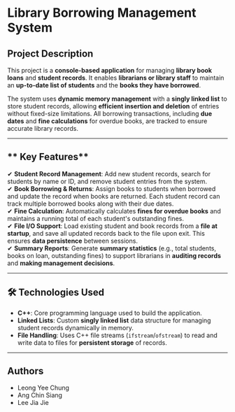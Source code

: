 # Library Borrowing Management System

## Project Description
This project is a **console-based application** for managing **library book loans** and **student records**. It enables **librarians or library staff** to maintain an **up-to-date list of students** and the **books they have borrowed**. 

The system uses **dynamic memory management** with a **singly linked list** to store student records, allowing **efficient insertion and deletion** of entries without fixed-size limitations. All borrowing transactions, including **due dates** and **fine calculations** for overdue books, are tracked to ensure accurate library records.

---

## ** Key Features**
✔ **Student Record Management**: Add new student records, search for students by name or ID, and remove student entries from the system.  
✔ **Book Borrowing & Returns**: Assign books to students when borrowed and update the record when books are returned. Each student record can track multiple borrowed books along with their due dates.  
✔ **Fine Calculation**: Automatically calculates **fines for overdue books** and maintains a running total of each student's outstanding fines.  
✔ **File I/O Support**: Load existing student and book records from a **file at startup**, and save all updated records back to the file upon exit. This ensures **data persistence** between sessions.  
✔ **Summary Reports**: Generate **summary statistics** (e.g., total students, books on loan, outstanding fines) to support librarians in **auditing records** and **making management decisions**.  

---

## **🛠 Technologies Used**
- **C++**: Core programming language used to build the application.  
- **Linked Lists**: Custom **singly linked list** data structure for managing student records dynamically in memory.  
- **File Handling**: Uses C++ file streams (`ifstream`/`ofstream`) to read and write data to files for **persistent storage** of records.  

---

## Authors
- Leong Yee Chung
- Ang Chin Siang
- Lee Jia Jie
